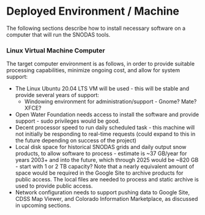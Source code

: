 # Deployed Environment / Machine

The following sections describe how to install necessary software on a computer that will run the SNODAS tools.

### Linux Virtual Machine Computer

The target computer environment is as follows, in order to provide suitable processing capabilities, minimize ongoing cost,
and allow for system support:

* The Linux Ubuntu 20.04 LTS VM will be used - this will be stable and provide several years of support:
	+ Windowing environment for administration/support - Gnome? Mate? XFCE?
* Open Water Foundation needs access to install the software and provide support - sudo privileges would be good.
* Decent processor speed to run daily scheduled task - this machine will not initially be responding to real-time requests
(could expand to this in the future depending on success of the project)
* Local disk space for historical SNODAS grids and daily output snow products, to allow software to process - estimate is
~37 GB/year for years 2003+ and into the future, which through 2025 would be ~820 GB - start with 1 or 2 TB capacity?
Note that a nearly equivalent amount of space would be required in the Google Site to archive products for public access.
The local files are needed to process and static archive is used to provide public access.
* Network configuration needs to support pushing data to Google Site,
CDSS Map Viewer, and Colorado Information Marketplace, as discussed in upcoming sections.